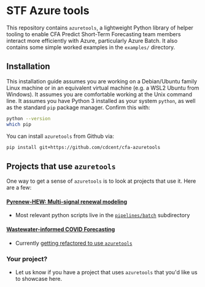 # STF Azure tools

This repository contains `azuretools`, a lightweight Python library of helper tooling to enable CFA Predict Short-Term Forecasting team members interact more efficiently with Azure, particularly Azure Batch. It also contains some simple worked examples in the `examples/` directory.

## Installation

This installation guide assumes you are working on a Debian/Ubuntu family Linux machine or in an equivalent virtual machine (e.g. a WSL2 Ubuntu from Windows). It assumes you are comfortable working at the Unix command line. It assumes you have Python 3 installed as your system `python`, as well as the standard `pip` package manager. Confirm this with:

```bash
python --version
which pip
```

You can install `azuretools` from Github via:

```bash
pip install git+https://github.com/cdcent/cfa-azuretools
```

## Projects that use `azuretools`
One way to get a sense of `azuretools` is to look at projects that use it. Here are a few:

#### [Pyrenew-HEW: Multi-signal renewal modeling](https://github.com/cdcgov/pyrenew-hew)
- Most relevant python scripts live in the [`pipelines/batch`](https://github.com/CDCgov/pyrenew-hew/tree/main/pipelines/batch) subdirectory

#### [Wastewater-informed COVID Forecasting](https://github.com/cdcgov/wastewater-informed-covid-forecasting)
- Currently [getting refactored to use `azuretools`](https://github.com/CDCgov/wastewater-informed-covid-forecasting/pull/230)

### Your project?
- Let us know if you have a project that uses `azuretools` that you'd like us to showcase here.
